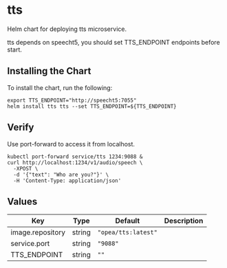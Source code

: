 # tts

Helm chart for deploying tts microservice.

tts depends on speecht5, you should set TTS_ENDPOINT endpoints before start.

## Installing the Chart

To install the chart, run the following:

```console
export TTS_ENDPOINT="http://speecht5:7055"
helm install tts tts --set TTS_ENDPOINT=${TTS_ENDPOINT}
```

## Verify

Use port-forward to access it from localhost.

```console
kubectl port-forward service/tts 1234:9088 &
curl http://localhost:1234/v1/audio/speech \
  -XPOST \
  -d '{"text": "Who are you?"}' \
  -H 'Content-Type: application/json'
```

## Values

| Key              | Type   | Default             | Description |
| ---------------- | ------ | ------------------- | ----------- |
| image.repository | string | `"opea/tts:latest"` |             |
| service.port     | string | `"9088"`            |             |
| TTS_ENDPOINT     | string | `""`                |             |
